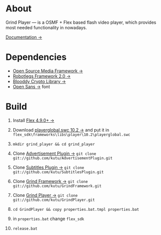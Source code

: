 # About

Grind Player — is a OSMF + Flex based flash video player, which provides most needed functionality in nowadays.

[Documentation &rarr;](http://osmfhls.kutu.ru/docs/grind/)

# Dependencies

- [Open Source Media Framework &rarr;](http://sourceforge.net/projects/osmf.adobe/files/OSMF%202.0%20Release%20%28final%20source%2C%20ASDocs%2C%20pdf%20guides%20and%20release%20notes%29/)
- [Robotlegs Framework 2.0 &rarr;](http://www.robotlegs.org/)
- [Blooddy Crypto Library &rarr;](http://www.blooddy.by/crypto/)
- [Open Sans &rarr;](http://www.google.com/webfonts/specimen/Open+Sans) font

# Build

1. Install [Flex 4.9.0+ &rarr;](http://flex.apache.org/installer.html)
2. Download [playerglobal.swc 10.2 &rarr;](http://helpx.adobe.com/flash-player/kb/archived-flash-player-versions.html#playerglobal) and put it in
	`flex_sdk\frameworks\libs\player\10.2\playerglobal.swc`

3. `mkdir grind_player && cd grind_player`
4. Clone [Advertisement Plugin &rarr;](https://github.com/kutu/AdvertisementPlugin)
	`git clone git://github.com/kutu/AdvertisementPlugin.git`

5. Clone [Subtitles Plugin &rarr;](https://github.com/kutu/SubtitlesPlugin)
	`git clone git://github.com/kutu/SubtitlesPlugin.git`

6. Clone [Grind Framework &rarr;](https://github.com/kutu/GrindFramework)
	`git clone git://github.com/kutu/GrindFramework.git`

7. Clone [Grind Player &rarr;](https://github.com/kutu/GrindPlayer)
	`git clone git://github.com/kutu/GrindPlayer.git`

8. `cd GrindPlayer && copy properties.bat.tmpl properties.bat`
9. in `properties.bat` change `flex_sdk`
10. `release.bat`
